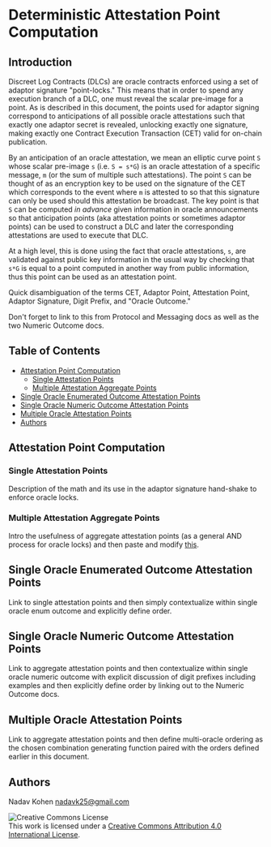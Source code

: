 # Deterministic Attestation Point Computation

## Introduction

Discreet Log Contracts (DLCs) are oracle contracts enforced using a set of adaptor signature "point-locks."
This means that in order to spend any execution branch of a DLC, one must reveal the scalar pre-image for a point.
As is described in this document, the points used for adaptor signing correspond to anticipations of all
possible oracle attestations such that exactly one adaptor secret is revealed, unlocking exactly one signature,
making exactly one Contract Execution Transaction (CET) valid for on-chain publication.

By an anticipation of an oracle attestation, we mean an elliptic curve point `S` whose scalar pre-image `s` (i.e. `S = s*G`)
is an oracle attestation of a specific message, `m` (or the sum of multiple such attestations).
The point `S` can be thought of as an encryption key to be used on the signature of the CET which corresponds to the
event where `m` is attested to so that this signature can only be used should this attestation be broadcast.
The key point is that `S` can be computed *in advance* given information in oracle announcements so that anticipation points
(aka attestation points or sometimes adaptor points) can be used to construct a DLC and later the corresponding attestations
are used to execute that DLC.

At a high level, this is done using the fact that oracle attestations, `s`, are validated against public key information in the usual way
by checking that `s*G` is equal to a point computed in another way from public information, thus this point can be used as an attestation point.

Quick disambiguation of the terms CET, Adaptor Point, Attestation Point, Adaptor Signature, Digit Prefix, and "Oracle Outcome."

Don't forget to link to this from Protocol and Messaging docs as well as the two Numeric Outcome docs.

## Table of Contents

* [Attestation Point Computation](#attestation-point-computation)
  * [Single Attestation Points](#single-attestation-points)
  * [Multiple Attestation Aggregate Points](#multiple-attestation-aggregate-points)
* [Single Oracle Enumerated Outcome Attestation Points](#single-oracle-enumerated-outcome-attestation-points)
* [Single Oracle Numeric Outcome Attestation Points](#single-oracle-numeric-outcome-attestation-points)
* [Multiple Oracle Attestation Points](#multiple-oracle-attestation-points)
* [Authors](#authors)

## Attestation Point Computation

### Single Attestation Points

Description of the math and its use in the adaptor signature hand-shake to enforce oracle locks.

### Multiple Attestation Aggregate Points

Intro the usefulness of aggregate attestation points (as a general AND process for oracle locks) and then paste and modify [this](NumericOutcomeCompression.md#adaptor-points-with-multiple-attestations).

## Single Oracle Enumerated Outcome Attestation Points

Link to single attestation points and then simply contextualize within single oracle enum outcome and explicitly define order.

## Single Oracle Numeric Outcome Attestation Points

Link to aggregate attestation points and then contextualize within single oracle numeric outcome with explicit discussion of digit prefixes including examples and then explicitly define order by linking out to the Numeric Outcome docs.

## Multiple Oracle Attestation Points

Link to aggregate attestation points and then define multi-oracle ordering as the chosen combination generating function paired with the orders defined earlier in this document. 

## Authors

Nadav Kohen <nadavk25@gmail.com>

![Creative Commons License](https://i.creativecommons.org/l/by/4.0/88x31.png "License CC-BY")
<br>
This work is licensed under a [Creative Commons Attribution 4.0 International License](http://creativecommons.org/licenses/by/4.0/).